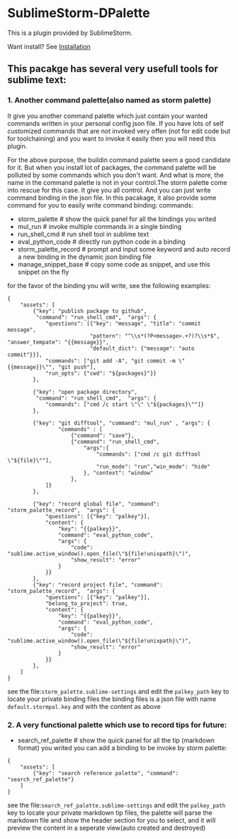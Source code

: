 # SublimeStorm-DPalette
This is a plugin provided by SublimeStorm.

Want install? See [Installation](https://github.com/iamstorm/SublimeStorm/)

## This pacakge has several very usefull tools for sublime text:

### 1. Another command palette(also named as storm palette)
It give you another command palette which just contain your wanted commands written in your personal config json file.
If you have lots of self customized commands that are not invoked very offen (not for edit code but for toolchaining) and you want to invoke it easily then you will need this plugin.

For the above purpose, the buildin command palette seem a good candidate for it. But when you install lot of packages, the command palette will be polluted by some commands which you don't want. And what is more, the name in the command palette is not in your control.The storm palette come into rescue for this case. It give you all control. And you can just write command binding in the json file. In this pacakage, it also provide some command for you to easily write command binding:
commands:
- storm_palette           # show the quick panel for all the bindings you writed
- mul_run                 # invoke multiple commands in a single binding
- run_shell_cmd           # run shell tool in sublime text
- eval_python_code        # directly run python code in a binding
- storm_palette_record    # prompt and input some keyword and auto record a new binding in the dynamic json binding file
- manage_snippet_base     # copy some code as snippet, and use this snippet on the fly

for the favor of the binding you will write, see the following examples:
```
{
    "assets": [
        {"key": "publish package to github",
         "command": "run_shell_cmd",  "args": {
            "questions": [{"key": "message", "title": "commit message",
                          "pattern": "^\\s*(?P<message>.+?)?\\s*$", "answer_tempate": "{{message}}",
                          "default_dict": {"message": "auto commit"}}],
            "commands": ["git add -A", "git commit -m \"{{message}}\"", "git push"],
            "run_opts": {"cwd": "${packages}"}}
        },
        
        {"key": "open package directory",
         "command": "run_shell_cmd",  "args": {
            "commands": ["cmd /c start \"\" \"${packages}\""]}
        },
        
        {"key": "git difftool", "command": "mul_run" , "args": {
                "commands" : [
                    {"command": "save"},
                    {"command": "run_shell_cmd",
                        "args":{
                            "commands": ["cmd /c git difftool \"${file}\""],
                            "run_mode": "run","win_mode": "hide"
                        }, "context": "window"
                    },
            ]}
        },
        
        {"key": "record global file", "command": "storm_palette_record",  "args": {
            "questions": [{"key": "palkey"}],
            "content": {
                "key": "{{palkey}}",
                "command": "eval_python_code",
                "args": {
                    "code": "sublime.active_window().open_file(\"${file!unixpath}\")",
                    "show_result": "error"
                }
            }}
        },
        {"key": "record project file", "command": "storm_palette_record",  "args": {
            "questions": [{"key": "palkey"}],
            "belong_to_project": true,
            "content": {
                "key": "{{palkey}}",
                "command": "eval_python_code",
                "args": {
                    "code": "sublime.active_window().open_file(\"${file!unixpath}\")",
                    "show_result": "error"
                }
            }}
        },
    ]
}
```

see the file:`storm_palette.sublime-settings` and edit the `palkey_path` key to locate your private binding files
the binding files is a json file with name `default.stormpal.key` and with the content as above

### 2. A very functional palette which use to record tips for future:
- search_ref_palette      # show the quick panel for all the tip (markdown format) you writed
you can add a binding to be invoke by storm palette:
```
{
    "assets": [
        {"key": "search reference palette", "command": "search_ref_palette"}
    ]
}
```

see the file:`search_ref_palette.sublime-settings` and edit the `palkey_path` key to locate your private markdown tip files,
the palette will parse the markdown file and show the header section for you to select, and it will preview the content in a seperate view(auto created and destroyed)

